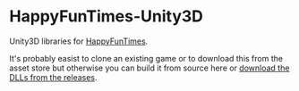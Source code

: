 HappyFunTimes-Unity3D
=====================

Unity3D libraries for [HappyFunTimes](http://greggman.github.io/HappyFunTimes).

It's probably easist to clone an existing game or to download this from the asset store but otherwise you can build it from source
here or [download the DLLs from the releases](https://github.com/greggman/hft-unity3d/releases).


